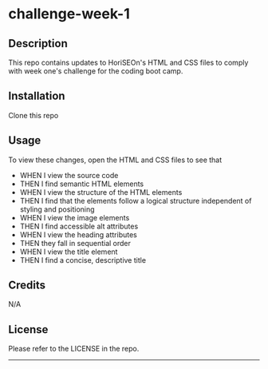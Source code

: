 # challenge-week-1

## Description

This repo contains updates to HoriSEOn's HTML and CSS files to comply with week one's challenge for the coding boot camp. 

## Installation

Clone this repo

## Usage

To view these changes, open the HTML and CSS files to see that 
- WHEN I view the source code
- THEN I find semantic HTML elements
- WHEN I view the structure of the HTML elements
- THEN I find that the elements follow a logical structure independent of styling and positioning
- WHEN I view the image elements
- THEN I find accessible alt attributes
- WHEN I view the heading attributes
- THEN they fall in sequential order
- WHEN I view the title element
- THEN I find a concise, descriptive title

## Credits

N/A

## License

Please refer to the LICENSE in the repo.

---
